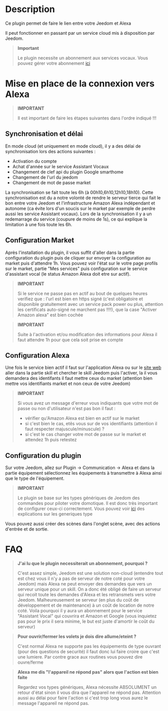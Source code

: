 # Description

Ce plugin permet de faire le lien entre votre Jeedom et Alexa

Il peut fonctionner en passant par un service cloud mis à disposition par Jeedom.

> **Important**
>
> Le plugin necessite un abonnement aux services vocaux. Vous pouvez gérer votre abonnement [ici](https://www.jeedom.com/market/index.php?v=d&p=profils#services)

# Mise en place de la connexion vers Alexa

> **IMPORTANT**
>
> Il est important de faire les étapes suivantes dans l'ordre indiqué !!!

## Synchronisation et délai

En mode cloud (et uniquement en mode cloud), il y a des délai de synchronisation lors des actions suivantes :

- Activation du compte
- Achat d'année sur le service Assistant Vocaux
- Changement de clef api du plugin Google smarthome
- Changement de l'url du jeedom
- Changement de mot de passe market

La synchronisation se fait toute les 6h (à 00h10,6h10,12h10,18h10). Cette synchronisation est du a notre volonté de rendre le serveur tierce qui fait le bon entre votre Jeedom et l'infrastructure Amazon Alexa indépendant et autonome (ca évite lors d'un soucis sur le market par exemple de perdre aussi les service Assistant vocaux). Lors de la synchronisation il y a un redemarrage du service (coupure de moins de 1s), ce qui explique la limitation à une fois toute les 6h.

## Configuration Market

Après l'installation du plugin, il vous suffit d'aller dans la partie configuration du plugin puis de cliquer sur envoyer la configuration au market puis d'attendre 1h. Vous pouvez voir l'état sur le votre page profils sur le market, partie "Mes services" puis configuration sur le service d'assistant vocal (le status Amazon Alexa doit etre sur actif).

> **IMPORTANT**
>
> Si le service ne passe pas en actif au bout de quelques heures verifiez que : l'url est bien en https signé (c'est obligatoire et disponible gratuitement avec un service pack power ou plus, attention les certificats auto-signé ne marchent pas !!!!), que la case "Activer Amazon alexa" est bien cochée

> **IMPORTANT**
>
> Suite à l'activation et/ou modification des informations pour Alexa il faut attendre 1h pour que cela soit prise en compte

## Configuration Alexa

Une fois le service bien actif il faut sur l'application Alexa ou sur le [site web](https://alexa.amazon.fr/spa/index.html) aller dans la partie skill et chercher le skill Jeedom puis l'activer, la il vous demandera des identifants il faut mettre ceux du market (attention bien mettre vos identifiants market et non ceux de votre Jeedom)

> **IMPORTANT**
>
> Si vous avez un message d'erreur vous indiquants que votre mot de passe ou non d'utilisateur n'est pas bon il faut : 
> - vérifier qu'Amazon Alexa est bien en actif sur le market
> - si c'est bien le cas, etês vous sur de vos identifiants (attention il faut respecter majuscule/minuscule) ? 
> - si c'est le cas changer votre mot de passe sur le market et attendez 1h puis retestez

## Configuration du plugin

Sur votre Jeedom, allez sur Plugin -> Communication -> Alexa et dans la partie équipement sélectionnez les équipements à transmettre à Alexa ainsi que le type de l'équipement.

> **IMPORTANT**
>
> Le plugin se base sur les types génériques de Jeedom des commandes pour piloter votre domotique. Il est donc très important de configurer ceux-ci correctement. Vous pouvez voir [ici](https://jeedom.github.io/plugin-mobile/fr_FR/#tocAnchor-1-6) des explications sur les generiques type

Vous pouvez aussi créer des scènes dans l'onglet scène, avec des actions d'entrée et de sortie.

# FAQ

>**J'ai lu que le plugin necessiterait un abonnement, pourquoi ?**
>
> C'est assez simple, Jeedom est une solution non-cloud (entendre tout est chez vous il n'y a pas de serveur de notre coté pour votre Jeedom) mais Alexa ne peut envoyer des demandes que vers un serveur unique pour un skill. On a donc été obligé de faire un serveur qui recoit toute les demandes d'Alexa et les retransmets vers votre Jeedom. Malheureusement se serveur (en plus du coût de développement et de maintenance) à un coût de location de notre coté. Voila pourquoi il y aura un abonnement pour le service "Assistant Vocal" qui couvrira et Amazon et Google (vous inquietez pas pour le prix il sera minime, le but est juste d'amortir le coût du serveur)

>**Pour ouvrir/fermer les volets je dois dire allume/eteint ?**
>
> C'est normal Alexa ne supporte pas les équipements de type ouvrant (pour des questions de securité) il faut donc lui faire croire que c'est une lumiere. Par contre grace aux routines vous pouvez dire ouvre/ferme

>**Alexa me dis "l'appareil ne répond pas" alors que l'action est bien faite**
>
> Regardez vos types génériques, Alexa nécessite ABSOLUMENT un retour d'état sinon il vous dira que l'appareil ne répond pas. Attention aussi au délai pour faire l'action si c'est trop long vous aurez le message l'appareil ne répond pas. 
